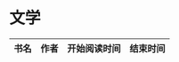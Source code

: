 # 文学


 书名  | 作者  | 开始阅读时间  | 结束时间  
------------  | -------------  |------------- |------------- | 